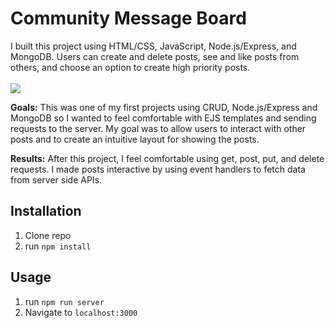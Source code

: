 <h1>Community Message Board</h1>
I built this project using HTML/CSS, JavaScript, Node.js/Express, and MongoDB. Users can create and delete posts, see and like posts from others, and choose an option to create high priority posts.
<br><br>
<img src="https://i.postimg.cc/0j0cJh8R/communityboard.png">

<b>Goals:</b>
This was one of my first projects using CRUD, Node.js/Express and MongoDB so I wanted to feel comfortable with EJS templates and sending requests to the server. My goal was to allow users to interact with other posts and to create an intuitive layout for showing the posts.

<b>Results:</b>
After this project, I feel comfortable using get, post, put, and delete requests. I made posts interactive by using event handlers to fetch data from server side APIs.


## Installation

1. Clone repo
2. run `npm install`

## Usage

1. run `npm run server`
2. Navigate to `localhost:3000`
